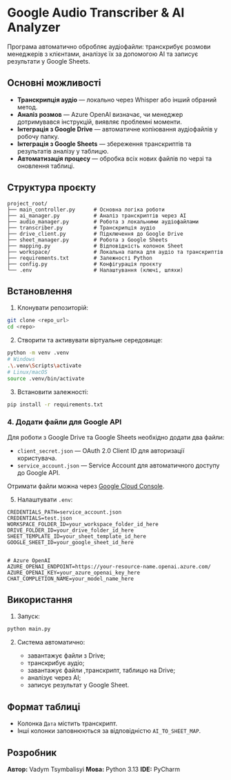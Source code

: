 # Google Audio Transcriber & AI Analyzer

Програма автоматично обробляє аудіофайли: транскрибує розмови менеджерів з клієнтами, аналізує їх за допомогою AI та записує результати у Google Sheets.

## Основні можливості

* **Транскрипція аудіо** — локально через Whisper або інший обраний метод.
* **Аналіз розмов** — Azure OpenAI визначає, чи менеджер дотримувався інструкцій, виявляє проблемні моменти.
* **Інтеграція з Google Drive** — автоматичне копіювання аудіофайлів у робочу папку.
* **Інтеграція з Google Sheets** — збереження транскриптів та результатів аналізу у таблицю.
* **Автоматизація процесу** — обробка всіх нових файлів по черзі та оновлення таблиці.

## Структура проєкту

```
project_root/
├── main_controller.py      # Основна логіка роботи
├── ai_manager.py           # Аналіз транскриптів через AI
├── audio_manager.py        # Робота з локальними аудіофайлами
├── transcriber.py          # Транскрипція аудіо
├── drive_client.py         # Підключення до Google Drive
├── sheet_manager.py        # Робота з Google Sheets
├── mapping.py              # Відповідність колонок Sheet
├── workspace/              # Локальна папка для аудіо та транскриптів
├── requirements.txt        # Залежності Python
├── config.py               # Конфігурація проєкту
└── .env                    # Налаштування (ключі, шляхи)
```

## Встановлення

1. Клонувати репозиторій:

```bash
git clone <repo_url>
cd <repo>
```

2. Створити та активувати віртуальне середовище:

```bash
python -m venv .venv
# Windows
.\.venv\Scripts\activate
# Linux/macOS
source .venv/bin/activate
```

3. Встановити залежності:

```bash
pip install -r requirements.txt
```

### 4. Додати файли для Google API

Для роботи з Google Drive та Google Sheets необхідно додати два файли:

- `client_secret.json` — OAuth 2.0 Client ID для авторизації користувача.
- `service_account.json` — Service Account для автоматичного доступу до Google API.

Отримати файли можна через [Google Cloud Console](https://console.cloud.google.com/).

5. Налаштувати  `.env`:

```
CREDENTIALS_PATH=service_account.json
CREDENTIALS=test.json
WORKSPACE_FOLDER_ID=your_workspace_folder_id_here
DRIVE_FOLDER_ID=your_drive_folder_id_here
SHEET_TEMPLATE_ID=your_sheet_template_id_here
GOOGLE_SHEET_ID=your_google_sheet_id_here


# Azure OpenAI
AZURE_OPENAI_ENDPOINT=https://your-resource-name.openai.azure.com/
AZURE_OPENAI_KEY=your_azure_openai_key_here
CHAT_COMPLETION_NAME=your_model_name_here
```


## Використання


1. Запуск:

```bash
python main.py
```

2. Система автоматично:

   * завантажує файли з Drive;
   * транскрибує аудіо;
   * завантажує файли ,транскрипт, таблицю  на Drive;
   * аналізує через AI;
   * записує результат у Google Sheet.

## Формат таблиці

* Колонка `Дата` містить транскрипт.
* Інші колонки заповнюються за відповідністю `AI_TO_SHEET_MAP`.

##  Розробник

**Автор:** Vadym Tsymbalisyi
**Мова:** Python 3.13
**IDE:** PyCharm
